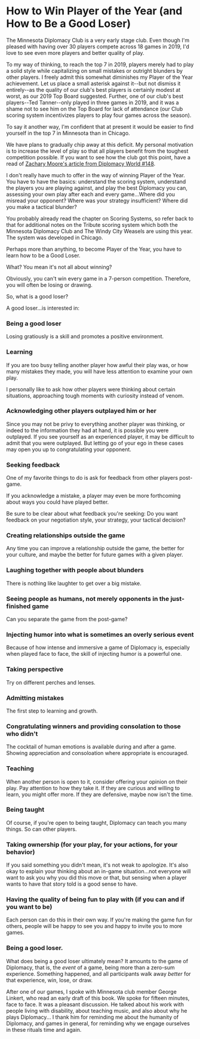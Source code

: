 # How to Win Player of the Year (and How to Be a Good Loser)

The Minnesota Diplomacy Club is a very early stage club. Even though I'm pleased with having over 30 players compete across 18 games in 2019, I'd love to see even more players and better quality of play.

To my way of thinking, to reach the top 7 in 2019, players merely had to play a solid style while capitalizing on small mistakes or outright blunders by other players. I freely admit this somewhat diminishes my Player of the Year achievement. Let us place a small asterisk against it--but not dismiss it entirely--as the quality of our club's best players is certainly modest at worst, as our 2019 Top Board suggested. Further, one of our club's best players--Ted Tanner--only played in three games in 2019, and it was a shame not to see him on the Top Board for lack of attendance (our Club scoring system incentivizes players to play four games across the season).  

To say it another way, I'm confident that at present it would be easier to find yourself in the top 7 in Minnesota than in Chicago. 

We have plans to gradually chip away at this deficit. My personal motivation is to increase the level of play so that all players benefit from the toughest competition possible. If you want to see how the club got this point, have a read of [Zachary Moore's article from Diplomacy World #148](http://www.diplomacyworld.net/pdf/dw148.pdf).  

I don't really have much to offer in the way of winning Player of the Year. You have to have the basics: understand the scoring system, understand the players you are playing against, and play the best Diplomacy you can, assessing your own play after each and every game...Where did you misread your opponent? Where was your strategy insufficient? Where did you make a tactical blunder?  

You probably already read the chapter on Scoring Systems, so refer back to that for additional notes on the Tribute scoring system which both the Minnesota Diplomacy Club and The Windy City Weasels are using this year. The system was developed in Chicago. 

Perhaps more than anything, to become Player of the Year, you have to learn how to be a Good Loser.  

What? You mean it's not all about winning?  

Obviously, you can't win every game in a 7-person competition. Therefore, you will often be losing or drawing.  

So, what is a good loser?  

A good loser...is interested in:

### Being a good loser

Losing gratiously is a skill and promotes a positive environment.

### Learning

If you are too busy telling another player how awful their play was, or how many mistakes they made, you will have less attention to examine your own play. 

I personally like to ask how other players were thinking about certain situations, approaching tough moments with curiosity instead of venom. 

### Acknowledging other players outplayed him or her

Since you may not be privy to everything another player was thinking, or indeed to the information they had at hand, it is possible you were outplayed. If you see yourself as an experienced player, it may be difficult to admit that you were outplayed. But letting go of your ego in these cases may open you up to congratulating your opponent.

### Seeking feedback 

One of my favorite things to do is ask for feedback from other players post-game.

If you acknowledge a mistake, a player may even be more forthcoming about ways you could have played better. 

Be sure to be clear about what feedback you're seeking: Do you want feedback on your negotiation style, your strategy, your tactical decision?

### Creating relationships outside the game

Any time you can improve a relationship outside the game, the better for your culture, and maybe the better for future games with a given player.

### Laughing together with people about blunders 

There is nothing like laughter to get over a big mistake. 

### Seeing people as humans, not merely opponents in the just-finished game

Can you separate the game from the post-game? 

### Injecting humor into what is sometimes an overly serious event

Because of how intense and immersive a game of Diplomacy is, especially when played face to face, the skill of injecting humor is a powerful one. 

### Taking perspective 

Try on different perches and lenses.

### Admitting mistakes 

The first step to learning and growth. 

### Congratulating winners and providing consolation to those who didn't 

The cocktail of human emotions is available during and after a game. Showing appreciation and consoloation where appropriate is encouraged. 

### Teaching

When another person is open to it, consider offering your opinion on their play. Pay attention to how they take it. If they are curious and willing to learn, you might offer more. If they are defensive, maybe now isn't the time.

### Being taught

Of course, if you're open to being taught, Diplomacy can teach you many things. So can other players.

### Taking ownership (for your play, for your actions, for your behavior)

If you said something you didn't mean, it's not weak to apologize. It's also okay to explain your thinking about an in-game situation...not everyone will want to ask you why you did this move or that, but sensing when a player wants to have that story told is a good sense to have.

### Having the quality of being fun to play with (if you can and if you want to be)

Each person can do this in their own way. If you're making the game fun for others, people will be happy to see you and happy to invite you to more games. 

### Being a good loser.  

What does being a good loser ultimately mean? It amounts to the game of Diplomacy, that is, the _event_ of a game, being more than a zero-sum experience. Something happened, and all participants walk away _better_ for that experience, win, lose, or draw.  

After one of our games, I spoke with Minnesota club member George Linkert, who read an early draft of this book. We spoke for fifteen minutes, face to face. It was a pleasant discussion. He talked about his work with people living with disability, about teaching music, and also about why he plays Diplomacy... I thank him for reminding me about the humanity of Diplomacy, and games in general, for reminding why we engage ourselves in these rituals time and again.  